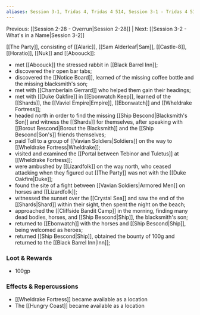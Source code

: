 ```yaml
---
aliases: Session 3-1, Tridas 4, Tridas 4 514, Session 3-1 - Tridas 4 514, Session 3-1 - Tridas 4 514 - Lay of the Land
---
```

Previous: [[Session 2-28 - Overrun|Session 2-28]] | Next: [[Session 3-2 - What's in a Name|Session 3-2]]

[[The Party]], consisting of [[Alaric]], [[Sam Alderleaf|Sam]], [[Castle-8]], [[Horatio]], [[Nuk]] and [[Aboouck]]:
- met [[Aboouck]] the stressed rabbit in [[Black Barrel Inn]];
- discovered their open bar tabs;
- discovered the [[Notice Board]], learned of the missing coffee bottle and the missing blacksmith's son;
- met with [[Chamberlain Gerrard]] who helped them gain their headings;
- met with [[Duke Oakfire]] in [[Ebonwatch Keep]], learned of the [[Shards]], the [[Vaviel Empire|Empire]], [[Ebonwatch]] and [[Wheldrake Fortress]];
- headed north in order to find the missing [[Ship Bescond|Blacksmith's Son]] and witness the [[Shards]] for themselves, after speaking with [[Borout Bescond|Borout the Blacksmith]] and the [[Ship Bescond|Son's]] friends themselves;
- paid Toll to a group of [[Vavian Soldiers|Soldiers]] on the way to [[Wheldrake Fortress|Wheldrake]];
- visited and examined the [[Portal between Tebinor and Tuletus]] at [[Wheldrake Fortress]];
- were ambushed by [[Lizardfolk]] on the way north, who ceased attacking when they figured out [[The Party]] was not with the [[Duke Oakfire|Duke]];
- found the site of a fight between [[Vavian Soldiers|Armored Men]] on horses and [[Lizardfolk]];
- witnessed the sunset over the [[Crystal Sea]] and saw the end of the [[Shards|Shard]] within their sight, then spent the night on the beach;
- approached the [[Cliffside Bandit Camp]] in the morning, finding many dead bodies, horses, and [[Ship Bescond|Ship]], the blacksmith's son;
- returned to [[Ebonwatch]] with the horses and [[Ship Bescond|Ship]], being welcomed as heroes;
- returned [[Ship Bescond|Ship]], obtained the bounty of 100g and returned to the [[Black Barrel Inn|Inn]];

### Loot & Rewards
-   100gp

### Effects & Repercussions
-   [[Wheldrake Fortress]] became available as a location
-   The [[Hungry Coast]] became available as a location